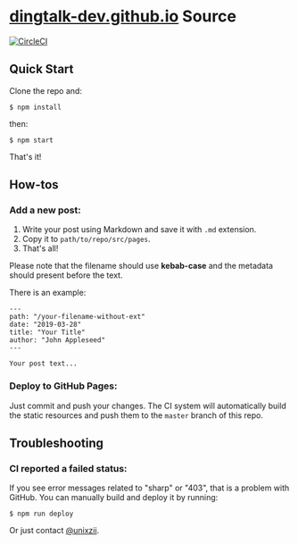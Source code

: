 # [dingtalk-dev.github.io](dingtalk-dev.github.io) Source

[![CircleCI](https://circleci.com/gh/dingtalk-dev/dingtalk-dev.github.io/tree/dev.svg?style=svg)](https://circleci.com/gh/dingtalk-dev/dingtalk-dev.github.io/tree/dev)

## Quick Start

Clone the repo and:

```
$ npm install
```

then:

```
$ npm start
```

That's it!

## How-tos

### Add a new post:

1. Write your post using Markdown and save it with `.md` extension.
2. Copy it to `path/to/repo/src/pages`.
3. That's all!

Please note that the filename should use **kebab-case** and the metadata should present before the text.

There is an example:

```
---
path: "/your-filename-without-ext"
date: "2019-03-28"
title: "Your Title"
author: "John Appleseed"
---

Your post text...
```

### Deploy to GitHub Pages:

Just commit and push your changes. The CI system will automatically build the static resources and push them to the `master` branch of this repo.

## Troubleshooting

### CI reported a failed status:

If you see error messages related to "sharp" or "403", that is a problem with GitHub. You can manually build and deploy it by running:

```
$ npm run deploy
```

Or just contact [@unixzii](https://github.com/unixzii).